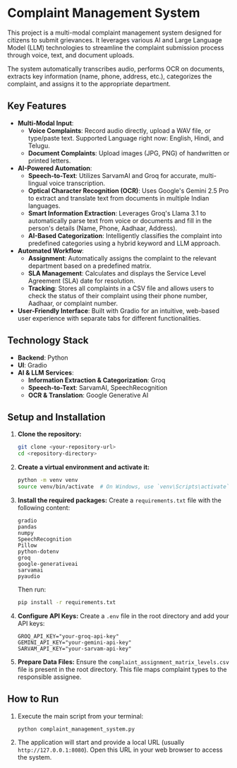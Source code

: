# Complaint Management System

This project is a multi-modal complaint management system designed for citizens to submit grievances. It leverages various AI and Large Language Model (LLM) technologies to streamline the complaint submission process through voice, text, and document uploads.

The system automatically transcribes audio, performs OCR on documents, extracts key information (name, phone, address, etc.), categorizes the complaint, and assigns it to the appropriate department.

## Key Features

*   **Multi-Modal Input**:
    *   **Voice Complaints**: Record audio directly, upload a WAV file, or type/paste text. Supported Language right now: English, Hindi, and Telugu.
    *   **Document Complaints**: Upload images (JPG, PNG) of handwritten or printed letters.
*   **AI-Powered Automation**:
    *   **Speech-to-Text**: Utilizes SarvamAI and Groq for accurate, multi-lingual voice transcription.
    *   **Optical Character Recognition (OCR)**: Uses Google's Gemini 2.5 Pro to extract and translate text from documents in multiple Indian languages.
    *   **Smart Information Extraction**: Leverages Groq's Llama 3.1 to automatically parse text from voice or documents and fill in the person's details (Name, Phone, Aadhaar, Address).
    *   **AI-Based Categorization**: Intelligently classifies the complaint into predefined categories using a hybrid keyword and LLM approach.
*   **Automated Workflow**:
    *   **Assignment**: Automatically assigns the complaint to the relevant department based on a predefined matrix.
    *   **SLA Management**: Calculates and displays the Service Level Agreement (SLA) date for resolution.
    *   **Tracking**: Stores all complaints in a CSV file and allows users to check the status of their complaint using their phone number, Aadhaar, or complaint number.
*   **User-Friendly Interface**: Built with Gradio for an intuitive, web-based user experience with separate tabs for different functionalities.

## Technology Stack

*   **Backend**: Python
*   **UI**: Gradio
*   **AI & LLM Services**:
    *   **Information Extraction & Categorization**: Groq 
    *   **Speech-to-Text**: SarvamAI, SpeechRecognition 
    *   **OCR & Translation**: Google Generative AI 

## Setup and Installation

1.  **Clone the repository:**
    ```bash
    git clone <your-repository-url>
    cd <repository-directory>
    ```

2.  **Create a virtual environment and activate it:**
    ```bash
    python -m venv venv
    source venv/bin/activate  # On Windows, use `venv\Scripts\activate`
    ```

3.  **Install the required packages:**
    Create a `requirements.txt` file with the following content:
    ```
    gradio
    pandas
    numpy
    SpeechRecognition
    Pillow
    python-dotenv
    groq
    google-generativeai
    sarvamai
    pyaudio
    ```
    Then run:
    ```bash
    pip install -r requirements.txt
    ```

4.  **Configure API Keys:**
    Create a `.env` file in the root directory and add your API keys:
    ```.env
    GROQ_API_KEY="your-groq-api-key"
    GEMINI_API_KEY="your-gemini-api-key"
    SARVAM_API_KEY="your-sarvam-api-key"
    ```

5.  **Prepare Data Files:**
    Ensure the `complaint_assignment_matrix_levels.csv` file is present in the root directory. This file maps complaint types to the responsible assignee.

## How to Run

1.  Execute the main script from your terminal:
    ```bash
    python complaint_management_system.py
    ```

2.  The application will start and provide a local URL (usually `http://127.0.0.1:8080`). Open this URL in your web browser to access the system.
